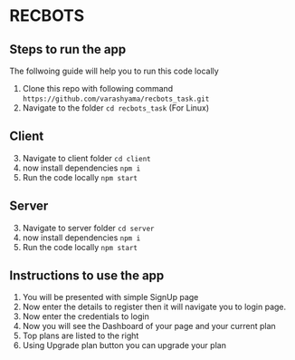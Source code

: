 # RECBOTS


## Steps to run the app
The follwoing guide will help you to run this code locally

1. Clone this repo with following command `https://github.com/varashyama/recbots_task.git`
2. Navigate to the folder `cd recbots_task` (For Linux)

## Client
3. Navigate to client folder `cd client`
4. now install dependencies `npm i`
5. Run the code locally `npm start`

## Server

3. Navigate to server folder `cd server`
4. now install dependencies `npm i`
5. Run the code locally `npm start`



## Instructions to use the app

1.  You will be presented with simple SignUp page
2. Now enter the details to register then it will navigate you to login page.
3. Now enter the credentials to login
4. Now you will see the Dashboard of your page and your current plan
6. Top plans are listed to the right
7. Using Upgrade plan button you can upgrade your plan

